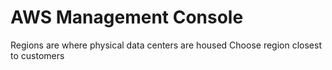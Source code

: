 # AWS Management Console

Regions are where physical data centers are housed
Choose region closest to customers

